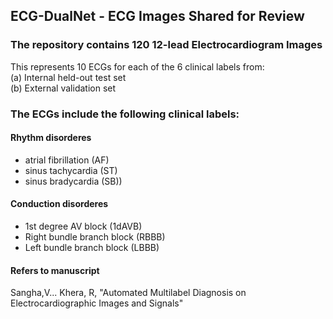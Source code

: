 ## ECG-DualNet - ECG Images Shared for Review

### The repository contains 120 12-lead Electrocardiogram Images  
This represents 10 ECGs for each of the 6 clinical labels from:  
(a) Internal held-out test set  
(b) External validation set  

### The ECGs include the following clinical labels:  

#### Rhythm disorderes  
- atrial fibrillation (AF)   
- sinus tachycardia (ST)   
- sinus bradycardia (SB))  

#### Conduction disorderes  
- 1st degree AV block (1dAVB)
- Right bundle branch block (RBBB)  
- Left bundle branch block (LBBB)  

#### Refers to manuscript
Sangha,V... Khera, R, "Automated Multilabel Diagnosis on Electrocardiographic Images and Signals"

